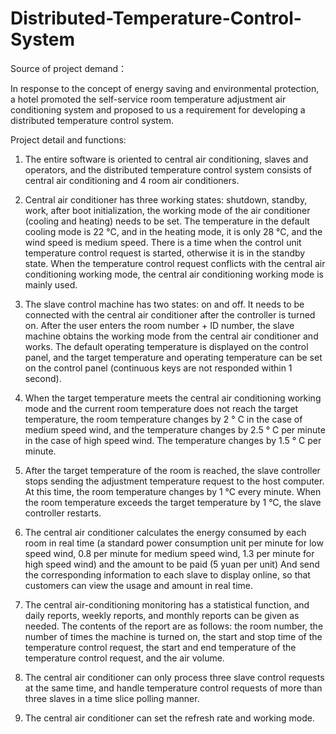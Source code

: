 # Distributed-Temperature-Control-System

Source of project demand：

In response to the concept of energy saving and environmental protection, a hotel promoted the self-service room temperature adjustment air conditioning system and proposed to us a requirement for developing a distributed temperature control system.

Project detail and functions:

1. The entire software is oriented to central air conditioning, slaves and operators, and the distributed temperature control system consists of central air conditioning and 4 room air conditioners.


2. Central air conditioner has three working states: shutdown, standby, work, after boot initialization, the working mode of the air conditioner (cooling and heating) needs to be set. The temperature in the default cooling mode is 22 °C, and in the heating mode, it is only 28 °C, and the wind speed is medium speed. There is a time when the control unit temperature control request is started, otherwise it is in the standby state. When the temperature control request conflicts with the central air conditioning working mode, the central air conditioning working mode is mainly used.

3. The slave control machine has two states: on and off. It needs to be connected with the central air conditioner after the controller is turned on. After the user enters the room number + ID number, the slave machine obtains the working mode from the central air conditioner and works. The default operating temperature is displayed on the control panel, and the target temperature and operating temperature can be set on the control panel (continuous keys are not responded within 1 second).

4. When the target temperature meets the central air conditioning working mode and the current room temperature does not reach the target temperature, the room temperature changes by 2 ° C in the case of medium speed wind, and the temperature changes by 2.5 ° C per minute in the case of high speed wind. The temperature changes by 1.5 ° C per minute.

5. After the target temperature of the room is reached, the slave controller stops sending the adjustment temperature request to the host computer. At this time, the room temperature changes by 1 °C every minute. When the room temperature exceeds the target temperature by 1 °C, the slave controller restarts.

6. The central air conditioner calculates the energy consumed by each room in real time (a standard power consumption unit per minute for low speed wind, 0.8 per minute for medium speed wind, 1.3 per minute for high speed wind) and the amount to be paid (5 yuan per unit) And send the corresponding information to each slave to display online, so that customers can view the usage and amount in real time.

7. The central air-conditioning monitoring has a statistical function, and daily reports, weekly reports, and monthly reports can be given as needed. The contents of the report are as follows: the room number, the number of times the machine is turned on, the start and stop time of the temperature control request, the start and end temperature of the temperature control request, and the air volume.

8. The central air conditioner can only process three slave control requests at the same time, and handle temperature control requests of more than three slaves in a time slice polling manner.

9. The central air conditioner can set the refresh rate and working mode.

